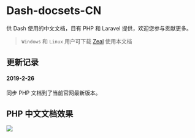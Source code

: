 # Dash-docsets-CN

供 Dash 使用的中文文档，目有 PHP 和 Laravel 提供，欢迎您参与贡献更多。

>`Windows` 和 `Linux` 用户可下载 [Zeal](http://zealdocs.org/) 使用本文档

## 更新记录

#### 2019-2-26
同步 PHP 文档到了当前官网最新版本。

## PHP 中文文档效果
![](screenshot/php.png)